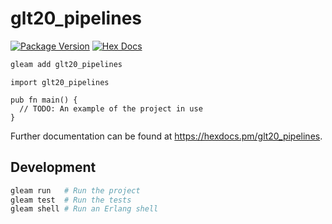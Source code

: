 # glt20_pipelines

[![Package Version](https://img.shields.io/hexpm/v/glt20_pipelines)](https://hex.pm/packages/glt20_pipelines)
[![Hex Docs](https://img.shields.io/badge/hex-docs-ffaff3)](https://hexdocs.pm/glt20_pipelines/)

```sh
gleam add glt20_pipelines
```
```gleam
import glt20_pipelines

pub fn main() {
  // TODO: An example of the project in use
}
```

Further documentation can be found at <https://hexdocs.pm/glt20_pipelines>.

## Development

```sh
gleam run   # Run the project
gleam test  # Run the tests
gleam shell # Run an Erlang shell
```
